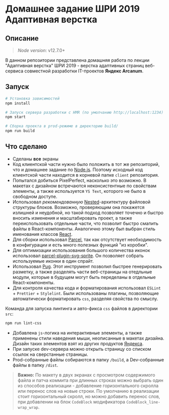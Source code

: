 # Домашнее задание ШРИ 2019 Адаптивная верстка

## Описание

> *Node version*: v12.7.0+

В данном репозитории представлена домашняя работа по лекции "Адаптивная верстка" ШРИ 2019 - верстка адаптивных страниц веб-сервиса совместной разработки IT-проектов **Яндекс Arcanum**.

## Запуск

```bash
# Установка зависимостей
npm install

# Запуск сервера разработки с HMR (по умолчанию http://localhost:1234)
npm start

# Сборка проекта в prod-режиме в директорию build/
npm run build
```

## Что сделано

- Сделаны **все** экраны
- Код клиентской части нужно было положить в тот же репозиторий, что и домашнее задание по [Node.js](https://github.com/VladislavYeremeyev/yndx-shri2019-nodejs-hw). Поэтому исходный код клиентской части находится в корневой папке `client` репозитория.
- Попытался добиться PixelPerfect, насколько это возможно. В макетах с дизайном встречаются неконсистентные по свойствам элементы, а также используется `YS Text`, которого не было в свободном доступе.
- Использовал *рекомендованную* [Nested](https://ru.bem.info/methodology/filestructure/#nested)-архитектуру файловой структуры блоков. Возможно, проверяющим она покажется излишней и неудобной, но такой подход позволяет точечно и быстро вносить изменения и масштабировать проект, а также переиспользовать отдельные части, что позволит быстро смапить файлы в React-компоненты. Аналогично этому был выбран стиль именования классов [React](https://ru.bem.info/methodology/naming-convention/#%D1%81%D1%82%D0%B8%D0%BB%D1%8C-react).
- Для сборки использовал [Parcel](https://parceljs.org/), так как отсутствует необходимость в конфигурации и есть много полезных функций "из коробки".
- Для оптимизации использования большого количества иконок использовал [parcel-plugin-svg-sprite](https://www.npmjs.com/package/parcel-plugin-svg-sprite). Он позволяет собрать используемые иконки в один спрайт.
- Использовал [Pug](https://pugjs.org/api/getting-started.html). Этот инструмент позволил быстрее генерировать разметку, а также разделять части веб-страницы на отедльные модули, которые в будущем могут быть переделаны в отдельные React-компоненты.
- Для контроля качества кода и форматирования использовал `ESLint` + `Prettier` + `Stylelint`. Были использованы плагины, позволяющие автоматически форматировать `css`, разделяя свойства по смыслу.

Команда для запуска линтинга и авто-фикса `css` файлов в директории `src`:

```bash
npm run lint-css
```

- Добавлена `js`-логика на интерактивные элементы, а также применены стили наведения мыши, неописанные в макетах дизайна. Дизайн таких элементов взят из других продуктов [Яндекса](https://yandex.ru).
- При запуске dev-сервера можно открыть страницу со списком ссылок на сверстанные страницы.
- Prod-собранные файлы собираются в папку `/build`, а Dev-собранные файлы в папку `/dist`.

>**Важно:** По макету в двух экранах с просмотром содержимого файла и патча коммита при длинных строках можно выбрать один из способов реализации - добавление горизонтального скролла или перенос слов на новые строки. По умолчанию в реализации стоит горизонтальный скролл, но можно добавить перенос слов, при добавлении на блок `СodeBlock` модификатора `CodeBlock_line-wrap_wrap`.
